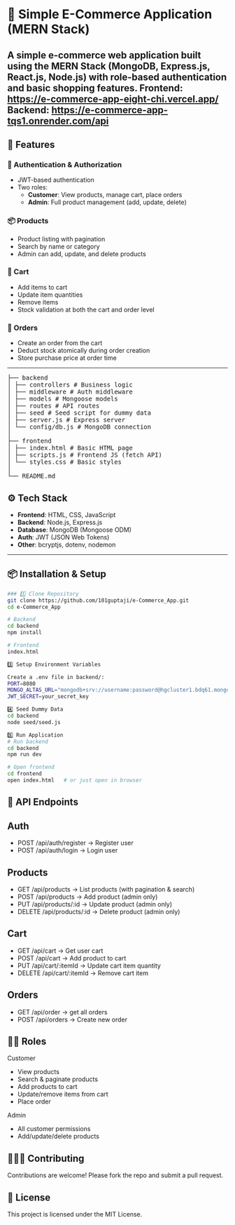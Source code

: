 # 🛒 Simple E-Commerce Application (MERN Stack)

A simple e-commerce web application built using the **MERN Stack** (MongoDB, Express.js, React.js, Node.js) with role-based authentication and basic shopping features.
Frontend: https://e-commerce-app-eight-chi.vercel.app/
Backend: https://e-commerce-app-tqs1.onrender.com/api
---

## 🚀 Features

### 👤 Authentication & Authorization
- JWT-based authentication
- Two roles:
  - **Customer**: View products, manage cart, place orders
  - **Admin**: Full product management (add, update, delete)

### 📦 Products
- Product listing with pagination
- Search by name or category
- Admin can add, update, and delete products

### 🛒 Cart
- Add items to cart
- Update item quantities
- Remove items
- Stock validation at both the cart and order level

### 📑 Orders
- Create an order from the cart
- Deduct stock atomically during order creation
- Store purchase price at order time

---
<pre>
├── backend
│ ├── controllers # Business logic
│ ├── middleware # Auth middleware
│ ├── models # Mongoose models
│ ├── routes # API routes
│ ├── seed # Seed script for dummy data
│ ├── server.js # Express server
│ └── config/db.js # MongoDB connection
│
├── frontend
│ ├── index.html # Basic HTML page
│ ├── scripts.js # Frontend JS (fetch API)
│ └── styles.css # Basic styles
│
└── README.md
</pre>
  
## ⚙️ Tech Stack

- **Frontend**: HTML, CSS, JavaScript
- **Backend**: Node.js, Express.js
- **Database**: MongoDB (Mongoose ODM)
- **Auth**: JWT (JSON Web Tokens)
- **Other**: bcryptjs, dotenv, nodemon

---

## 📦 Installation & Setup
```bash
### 1️⃣ Clone Repository
git clone https://github.com/101guptaji/e-Commerce_App.git
cd e-Commerce_App

# Backend
cd backend
npm install

# Frontend 
index.html

3️⃣ Setup Environment Variables

Create a .env file in backend/:
PORT=8080
MONGO_ALTAS_URL="mongodb+srv://username:password@hgcluster1.bdq61.mongodb.net/eCommerceDB"
JWT_SECRET=your_secret_key

4️⃣ Seed Dummy Data
cd backend
node seed/seed.js

5️⃣ Run Application
# Run backend
cd backend
npm run dev

# Open frontend
cd frontend
open index.html   # or just open in browser
```

## 🧪 API Endpoints
## Auth
-  POST /api/auth/register → Register user
-  POST /api/auth/login → Login user

## Products
-  GET /api/products → List products (with pagination & search)
-  POST /api/products → Add product (admin only)
-  PUT /api/products/:id → Update product (admin only)
-  DELETE /api/products/:id → Delete product (admin only)

## Cart
-  GET /api/cart → Get user cart
-  POST /api/cart → Add product to cart
-  PUT /api/cart/:itemId → Update cart item quantity
-  DELETE /api/cart/:itemId → Remove cart item

## Orders
-  GET /api/order → get all orders
-  POST /api/orders → Create new order

## 👨‍💻 Roles
Customer
-  View products
-  Search & paginate products
-  Add products to cart
-  Update/remove items from cart
-  Place order

Admin
-  All customer permissions
-  Add/update/delete products

## 🧑‍🤝‍🧑 Contributing
Contributions are welcome! Please fork the repo and submit a pull request.

## 📜 License
This project is licensed under the MIT License.





